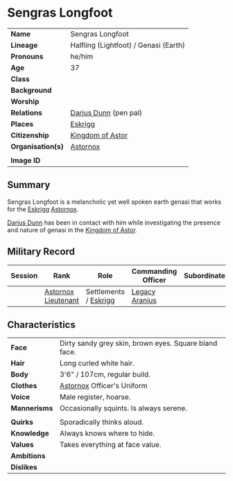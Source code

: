 # Sengras Longfoot

|||
| --- | --- |
| **Name** | Sengras Longfoot | character.4
| **Lineage** | Halfling (Lightfoot) / Genasi (Earth) |
| **Pronouns** | he/him |
| **Age** | 37 |
| **Class** | |
| **Background** | |
| **Worship** | |
| **Relations** | [Darius Dunn](darius-dunn.md) (pen pal) |
| **Places** | [Eskrigg](../places/cities/eskrigg.md) |
| **Citizenship** | [Kingdom of Astor](../civilisations/kingdom-of-astor/kingdom-of-astor.md) |
| **Organisation(s)** | [Astornox](../organisations/government/astornox/astornox.md) |
|||
| **Image ID** | |

## Summary

Sengras Longfoot is a melancholic yet well spoken earth genasi that works for the [Eskrigg](../places/cities/eskrigg.md) [Astornox](../organisations/government/astornox/astornox.md).

[Darius Dunn](darius-dunn.md) has been in contact with him while investigating the presence and nature of genasi in the [Kingdom of Astor](../civilisations/kingdom-of-astor/kingdom-of-astor.md).

## Military Record

| Session | Rank | Role | Commanding Officer | Subordinates |
|:---:| --- | --- | --- | --- |
|| [Astornox Lieutenant](../organisations/government/astornox/ranks/astornox-lieutenant.md) | Settlements / [Eskrigg](../places/cities/eskrigg.md) | [Legacy Aranius](legacy-aranius.md) ||

## Characteristics

| | |
| --- | --- |
| **Face** | Dirty sandy grey skin, brown eyes. Square bland face. | characteristics.2
| **Hair** | Long curled white hair. |
| **Body** | 3'6" / 107cm, regular build. |
| **Clothes** | [Astornox](../organisations/government/astornox/astornox.md) Officer's Uniform |
| **Voice** | Male register, hoarse. |
| **Mannerisms** | Occasionally squints. Is always serene. |
| | |
| **Quirks** | Sporadically thinks aloud. |
| **Knowledge** | Always knows where to hide. |
| **Values** | Takes everything at face value. |
| **Ambitions** | |
| **Dislikes** | |
